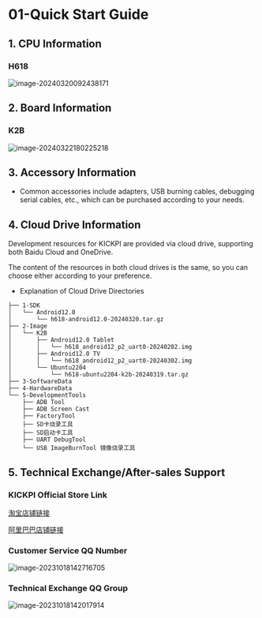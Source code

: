 # 01-Quick Start Guide





## 1. CPU Information

### H618

![image-20240320092438171](http://tanzhtanzh.oss-cn-shenzhen.aliyuncs.com/img/image-20240320092438171.png)





## 2. Board Information

### K2B

![image-20240322180225218](http://tanzhtanzh.oss-cn-shenzhen.aliyuncs.com/img/image-20240322180225218.png)



## 3. Accessory Information

* Common accessories include adapters, USB burning cables, debugging serial cables, etc., which can be purchased according to your needs.



## 4. Cloud Drive Information

Development resources for KICKPI are provided via cloud drive, supporting both Baidu Cloud and OneDrive.

The content of the resources in both cloud drives is the same, so you can choose either according to your preference.

- Explanation of Cloud Drive Directories

```
├── 1-SDK
│   └── Android12.0
│       └── h618-android12.0-20240320.tar.gz
├── 2-Image
│   └── K2B
│       ├── Android12.0 Tablet
│       │   └── h618_android12_p2_uart0-20240202.img
│       ├── Android12.0 TV
│       │   └── h618_android12_p2_uart0-20240302.img
│       └── Ubuntu2204
│           └── h618-ubuntu2204-k2b-20240319.tar.gz
├── 3-SoftwareData
├── 4-HardwareData
└── 5-DevelopmentTools
    ├── ADB Tool
    ├── ADB Screen Cast
    ├── FactoryTool 
    ├── SD卡烧录工具
    ├── SD启动卡工具
    ├── UART DebugTool
    └── USB ImageBurnTool 镜像烧录工具
```



## 5. Technical Exchange/After-sales Support

### KICKPI Official Store Link

[淘宝店铺链接](https://shop183733283.taobao.com/?spm=a230r.7195193.1997079397.2.10f76f498zHqMG)

[阿里巴巴店铺链接](https://shop122g2107958t7.1688.com/page/index.html?spm=0.0.wp_pc_common_header_companyName_undefined.0)



### Customer Service QQ Number

![image-20231018142716705](http://tanzhtanzh.oss-cn-shenzhen.aliyuncs.com/img/image-20231018142716705.png)



### Technical Exchange QQ Group

![image-20231018142017914](http://tanzhtanzh.oss-cn-shenzhen.aliyuncs.com/img/image-20231018142017914.png)

